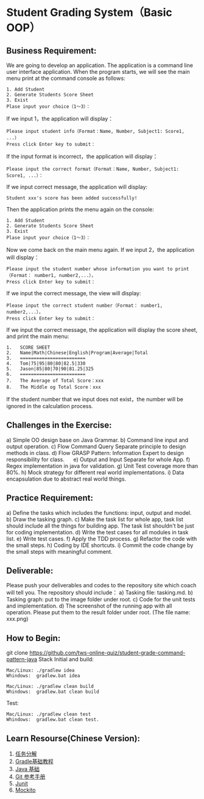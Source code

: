 # Student Grading System（Basic OOP）

## Business Requirement:

We are going to develop an application. The application is a command line user interface application. When the program starts, we will see the main menu print at the command console as follows:

```
1. Add Student 
2. Generate Students Score Sheet 
3. Exist
Plase input your choice（1～3）： 
```

If we input 1，the application will display：

```
Please input student info（Format：Name, Number, Subject1: Score1, ...）
Press click Enter key to submit： 
```

If the input format is incorrect，the application will display：

```
Please input the correct format（Format：Name, Number, Subject1: Score1, ...）： 
```

If we input correct message, the application will display:

```
Student xxx's score has been added successfully! 
```

Then the application prints the menu again on the console:

```
1. Add Student 
2. Generate Students Score Sheet 
3. Exist
Plase input your choice（1～3）：
```

Now we come back on the main menu again. 
If we input 2，the application will display：

```
Please input the student number whose information you want to print（Format： number1, number2,...），
Press click Enter key to submit： 
```

If we input the correct message, the view will display:
```
Please input the correct student number（Format： number1, number2,...），
Press click Enter key to submit： 
```

If we input the correct message, the application will display the score sheet, and print the main menu:

```
1.	 SCORE SHEET
2.	 Name|Math|Chinese|English|Program|Average|Total
3.	 ======================== 
4.	 Tom|75|95|80|80|82.5|330 
5.	 Jason|85|80|70|90|81.25|325 
6.	 ======================== 
7.	 The Average of Total Score：xxx 
8.	 The Middle og Total Score：xxx 
```

If the student number that we input does not exist，the number will be ignored in the calculation process.

## Challenges in the Exercise:
a)	Simple OO design base on Java Grammar.
b)	Command line input and output operation.
c)	Flow Command Query Separate principle to design methods in class.
d)	Flow GRASP Pattern: Information Expert to design responsibility for class.     
e)	Output and Input Separate for whole App.
f)	Regex implementation in java for validation.
g)	Unit Test coverage more than 80%.
h)	Mock strategy for different real world implementations.
i)	Data encapsulation due to abstract real world things.

## Practice Requirement:
a)	Define the tasks which includes the functions: input, output and model. 
b)	Draw the tasking graph.
c)	Make the task list for whole app, task list should include all the things for building app. The task list shouldn't be just for coding implementation.
d)	Write the test cases for all modules in task list.
e)	Write test cases.
f)	Apply the TDD process.
g)	Refactor the code with the small steps.
h)	Coding by IDE shortcuts.
i)	Commit the code change by the small steps with meaningful comment.

## Deliverable:
Please push your deliverables and codes to the repository site which coach will tell you. The repository should include：
a)	Tasking file: tasking.md.
b)	Tasking graph: put to the image folder under root.
c)	Code for the unit tests and implementation.
d)	The screenshot of the running app with all operation. Please put them to the result folder under root. (The file name: xxx.png)

## How to Begin:

git clone https://github.com/tws-online-quiz/student-grade-command-pattern-java
Stack Initial and build:

```
Mac/Linux: ./gradlew idea   
Whindows:  gradlew.bat idea  
```
```
Mac/Linux: ./gradlew clean build   
Whindows:  gradlew.bat clean build 
```

Test:
```
Mac/Linux: ./gradlew clean test 
Whindows:  gradlew.bat clean test.
```

## Learn Resourse(Chinese Version):
1. [任务分解](https://www.zybuluo.com/jtong/note/504192)
2. [Gradle基础教程](http://tutorials.jenkov.com/gradle/gradle-tutorial.html)
3. [Java 基础](http://www.runoob.com/java/java-tutorial.html)
4. [Git 参考手册](http://gitref.org/zh/index.html)
5. [Junit](http://junit.org/junit5/docs/current/user-guide/#writing-tests-assertions)
6. [Mockito](http://site.mockito.org/)

